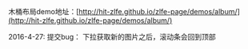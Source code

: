 木桶布局demo地址：[http://hit-zlfe.github.io/zlfe-page/demos/album/](http://hit-zlfe.github.io/zlfe-page/demos/album/)

2016-4-27:
提交bug： 下拉获取新的图片之后，滚动条会回到顶部
